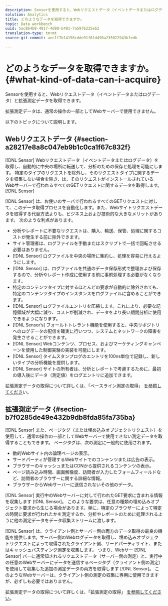 ```yaml
---
description: Sensorを使用すると、Webリクエストデータ（イベントデータまたはログデータ）と拡張測定データを取得できます。
solution: Analytics
title: どのようなデータを取得できますか。
topic: Data workbench
uuid: 5ac864b8-4017-4d80-b491-7a5976225eb2
translation-type: tm+mt
source-git-commit: aec1f7b14198cdde91f61d490a235022943bfedb

---
```



# どのようなデータを取得できますか。{#what-kind-of-data-can-i-acquire}

Sensorを使用すると、Webリクエストデータ（イベントデータまたはログデータ）と拡張測定データを取得できます。

拡張測定データは、通常の操作の一部としてWebサーバーで使用できません。

以下のトピックについて説明します。

## Webリクエストデータ {#section-a28217e8a8c047eb9b1c0ca1f67c832f}

[!DNL Sensor] Webリクエストデータ（イベントデータまたはログデータ）を取得し、自動的に中央の場所に転送して、分析のための保存と処理を可能にします。 特定のタイプのリクエストを除外し、そのリクエストタイプに関するデータを収集しない場合を除き、は、そのリクエストがインストールされているWebサーバーで行われるすべてのGETリクエストに関するデータを取得します。 [!DNL Sensor]

[!DNL Sensor] は、お使いのサーバで行われるすべてのGETリクエストに対して、このデータ取得プロセスを自動化します。また、Webサイトリクエストデータを取得する代替方法よりも、ビジネス上および技術的な大きなメリットがあります。 次のような利点があります。

* 分析やレポートに不要なリクエストは、購入、輸送、保管、処理に関するコストが発生する前に除外できます。
* サイト管理者は、ログファイルを手動またはスクリプトで一括で回転させる必要はありません。
* [!DNL Sensor] ログファイルを中央の場所に集約し、処理を容易に行えるようにします。
* [!DNL Sensor] は、ログファイルを共通のデータ保存形式で整理および保存するので、分析やレポート作成に使用する前に事前処理する必要がなくなります。
* 特定のコンテンツタイプに対するほとんどの要求が自動的に除外されても、特定のコンテンツタイプのインスタンスをログファイルに含めることができます。
* [!DNL Sensor] ログファイルエントリを圧縮します。これにより、必要な記憶領域が大幅に減り、コストが削減され、データをより長い期間分析に使用できるようになります。
* [!DNL Sensor’s] フォールトトレラント機能を使用すると、中央リポジトリへのログデータの配信を確実に行いつつ、システムとネットワークの障害を発生させることができます。
* [!DNL Sensor] Webコンテンツ、プロセス、およびマーケティングキャンペーンを使用した制御実験の実装を可能にします。
* [!DNL Sensor] タイムスタンプログのエントリを100ns単位で記録し、新しいタイプの分析機能を提供します。
* [!DNL Sensor] サイトの所有者は、分析とレポートで考慮するために、最初の導入後にデータ（測定値）をログエントリに追加できます。

拡張測定データの取得について詳しくは、「ベースライン測定の取得」 [を参照してくださ](../../home/c-undst-pg-tag/c-acq-bsln-msmts/c-acq-bsln-msmts.md#concept-ed9b4b21693a4bafac75d60708b9b6fe)い。

## 拡張測定データ {#section-b7f0285de49e432b9db8fda85fa735ba}

[!DNL Sensor] また、ページタグ（または埋め込みオブジェクトリクエスト）を使用して、通常の操作の一部としてWebサーバーで使用できない測定データを取得することもできます。 ページタグは、次の測定に一般的に使用されます。

* 動的Webサイト内の論理ページの表示。
* サードパーティが管理するWebサイトでのコンテンツまたは広告の表示。
* ブラウザーのキャッシュまたはCDNから提供されるコンテンツの表示。
* ページ読み込み時間、画面解像度、訪問者が入力したフォームフィールドなど、訪問者のブラウザーに関する詳細な情報。
* ブラウザーからWebサーバーに送信されないその他のデータ。

[!DNL Sensor] 実行中のWebサーバーに対して行われたGET要求に含まれる情報を収集します [!DNL Sensor]。 このような要求は、任意の種類の埋め込みオブジェクト要求から生じる場合があります。単に、特定のブラウザーによって特定の時間に要求が行われたかを測定するか、分析やレポートのために処理されるように他の測定データをデータ収集ストリームに渡します。

[!DNL Sensor] は、クライアント側とサーバー側の両方のデータ取得の最良の機能を提供します。サーバー側のWebログデータを取得し、埋め込みオブジェクトリクエストによって取得されたクライアント側、サードパーティサイト、またはキャッシュバスティング測定を収集します。 つまり、Webサー [!DNL Sensor] バーに通常知されるリクエストデータ（サーバー側の測定）と、実行中の任意のWebサーバーにデータを送信するページタグ（クライアント側の測定）を使用して収集した追加の測定データの両方を取得します [!DNL Sensor]。 このようなWebサーバーは、クライアント側の測定の収集に専用に使用できますが、必ずしも必要ではありません。

拡張測定データの取得について詳しくは、「拡張測定の取得」 [を参照してください](../../home/c-undst-pg-tag/c-acq-ext-msmt/c-acq-ext-msmt.md#concept-d171a6d2bde843cdb65bcfe69c6a4944)。
